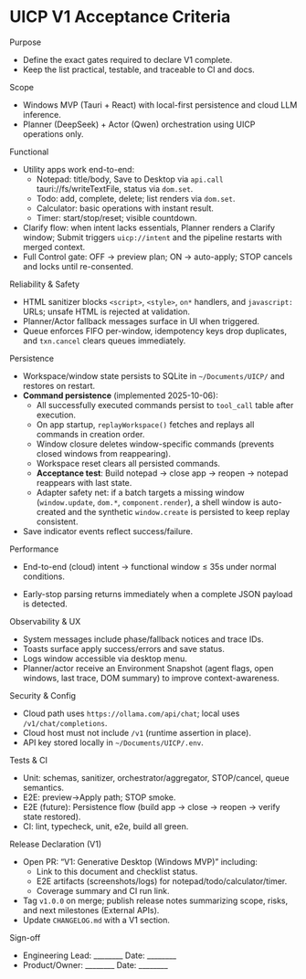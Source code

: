 # UICP V1 Acceptance Criteria

Purpose
- Define the exact gates required to declare V1 complete.
- Keep the list practical, testable, and traceable to CI and docs.

Scope
- Windows MVP (Tauri + React) with local-first persistence and cloud LLM inference.
- Planner (DeepSeek) + Actor (Qwen) orchestration using UICP operations only.

Functional
- Utility apps work end-to-end:
  - Notepad: title/body, Save to Desktop via `api.call` tauri://fs/writeTextFile, status via `dom.set`.
  - Todo: add, complete, delete; list renders via `dom.set`.
  - Calculator: basic operations with instant result.
  - Timer: start/stop/reset; visible countdown.
- Clarify flow: when intent lacks essentials, Planner renders a Clarify window; Submit triggers `uicp://intent` and the pipeline restarts with merged context.
- Full Control gate: OFF → preview plan; ON → auto-apply; STOP cancels and locks until re-consented.

Reliability & Safety
- HTML sanitizer blocks `<script>`, `<style>`, `on*` handlers, and `javascript:` URLs; unsafe HTML is rejected at validation.
- Planner/Actor fallback messages surface in UI when triggered.
- Queue enforces FIFO per-window, idempotency keys drop duplicates, and `txn.cancel` clears queues immediately.

Persistence
- Workspace/window state persists to SQLite in `~/Documents/UICP/` and restores on restart.
- **Command persistence** (implemented 2025-10-06):
  - All successfully executed commands persist to `tool_call` table after execution.
  - On app startup, `replayWorkspace()` fetches and replays all commands in creation order.
  - Window closure deletes window-specific commands (prevents closed windows from reappearing).
  - Workspace reset clears all persisted commands.
  - **Acceptance test**: Build notepad → close app → reopen → notepad reappears with last state.
  - Adapter safety net: if a batch targets a missing window (`window.update`, `dom.*`, `component.render`), a shell window is auto-created and the synthetic `window.create` is persisted to keep replay consistent.
- Save indicator events reflect success/failure.

Performance
- End-to-end (cloud) intent → functional window ≤ 35s under normal conditions.
 
- Early-stop parsing returns immediately when a complete JSON payload is detected.

Observability & UX
- System messages include phase/fallback notices and trace IDs.
- Toasts surface apply success/errors and save status.
- Logs window accessible via desktop menu.
 - Planner/actor receive an Environment Snapshot (agent flags, open windows, last trace, DOM summary) to improve context-awareness.

Security & Config
- Cloud path uses `https://ollama.com/api/chat`; local uses `/v1/chat/completions`.
- Cloud host must not include `/v1` (runtime assertion in place).
- API key stored locally in `~/Documents/UICP/.env`.

Tests & CI
- Unit: schemas, sanitizer, orchestrator/aggregator, STOP/cancel, queue semantics.
- E2E: preview→Apply path; STOP smoke.
- E2E (future): Persistence flow (build app → close → reopen → verify state restored).
- CI: lint, typecheck, unit, e2e, build all green.

Release Declaration (V1)
- Open PR: “V1: Generative Desktop (Windows MVP)” including:
  - Link to this document and checklist status.
  - E2E artifacts (screenshots/logs) for notepad/todo/calculator/timer.
  - Coverage summary and CI run link.
- Tag `v1.0.0` on merge; publish release notes summarizing scope, risks, and next milestones (External APIs).
- Update `CHANGELOG.md` with a V1 section.

Sign-off
- Engineering Lead: ________  Date: ________
- Product/Owner:   ________  Date: ________
